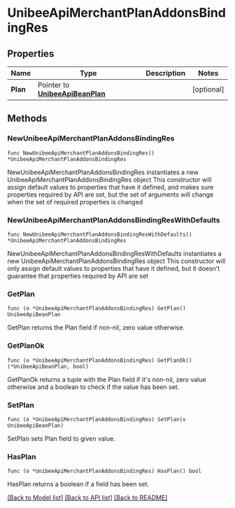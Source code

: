 # UnibeeApiMerchantPlanAddonsBindingRes

## Properties

Name | Type | Description | Notes
------------ | ------------- | ------------- | -------------
**Plan** | Pointer to [**UnibeeApiBeanPlan**](UnibeeApiBeanPlan.md) |  | [optional] 

## Methods

### NewUnibeeApiMerchantPlanAddonsBindingRes

`func NewUnibeeApiMerchantPlanAddonsBindingRes() *UnibeeApiMerchantPlanAddonsBindingRes`

NewUnibeeApiMerchantPlanAddonsBindingRes instantiates a new UnibeeApiMerchantPlanAddonsBindingRes object
This constructor will assign default values to properties that have it defined,
and makes sure properties required by API are set, but the set of arguments
will change when the set of required properties is changed

### NewUnibeeApiMerchantPlanAddonsBindingResWithDefaults

`func NewUnibeeApiMerchantPlanAddonsBindingResWithDefaults() *UnibeeApiMerchantPlanAddonsBindingRes`

NewUnibeeApiMerchantPlanAddonsBindingResWithDefaults instantiates a new UnibeeApiMerchantPlanAddonsBindingRes object
This constructor will only assign default values to properties that have it defined,
but it doesn't guarantee that properties required by API are set

### GetPlan

`func (o *UnibeeApiMerchantPlanAddonsBindingRes) GetPlan() UnibeeApiBeanPlan`

GetPlan returns the Plan field if non-nil, zero value otherwise.

### GetPlanOk

`func (o *UnibeeApiMerchantPlanAddonsBindingRes) GetPlanOk() (*UnibeeApiBeanPlan, bool)`

GetPlanOk returns a tuple with the Plan field if it's non-nil, zero value otherwise
and a boolean to check if the value has been set.

### SetPlan

`func (o *UnibeeApiMerchantPlanAddonsBindingRes) SetPlan(v UnibeeApiBeanPlan)`

SetPlan sets Plan field to given value.

### HasPlan

`func (o *UnibeeApiMerchantPlanAddonsBindingRes) HasPlan() bool`

HasPlan returns a boolean if a field has been set.


[[Back to Model list]](../README.md#documentation-for-models) [[Back to API list]](../README.md#documentation-for-api-endpoints) [[Back to README]](../README.md)



